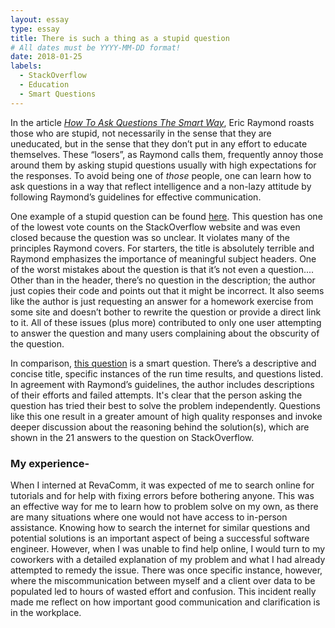 ```yaml
---
layout: essay
type: essay
title: There is such a thing as a stupid question
# All dates must be YYYY-MM-DD format!
date: 2018-01-25
labels:
  - StackOverflow
  - Education
  - Smart Questions
---
```


In the article [*How To Ask Questions The Smart Way*](http://www.catb.org/esr/faqs/smart-questions.html), Eric Raymond roasts those who are stupid, not necessarily in the sense that they are uneducated, but in the sense that they don’t put in any effort to educate themselves.  These “losers”, as Raymond calls them, frequently annoy those around them by asking stupid questions usually with high expectations for the responses.  To avoid being one of *those* people, one can learn how to ask questions in a way that reflect intelligence and a non-lazy attitude by following Raymond’s guidelines for effective communication.  

One example of a stupid question can be found [here](https://stackoverflow.com/questions/43719039/is-this-javascript-code-ok). This question has one of the lowest vote counts on the StackOverflow website and was even closed because the question was so unclear.  It violates many of the principles Raymond covers.  For starters, the title is absolutely terrible and Raymond emphasizes the importance of meaningful subject headers.  One of the worst mistakes about the question is that it’s not even a question....  Other than in the header, there’s no question in the description; the author just copies their code and points out that it might be incorrect.  It also seems like the author is just requesting an answer for a homework exercise from some site and doesn’t bother to rewrite the question or provide a direct link to it.  All of these issues (plus more) contributed to only one user attempting to answer the question and many users complaining about the obscurity of the question.  

In comparison, [this question](https://stackoverflow.com/questions/11227809/why-is-it-faster-to-process-a-sorted-array-than-an-unsorted-array) is a smart question.  There’s a descriptive and concise title, specific instances of the run time results, and questions listed.  In agreement with Raymond’s guidelines, the author includes descriptions of their efforts and failed attempts.  It's clear that the person asking the question has tried their best to solve the problem independently.  Questions like this one result in a greater amount of high quality responses and invoke deeper discussion about the reasoning behind the solution(s), which are shown in the 21 answers to the question on StackOverflow.  

### My experience-
When I interned at RevaComm, it was expected of me to search online for tutorials and for help with fixing errors before bothering anyone. This was an effective way for me to learn how to problem solve on my own, as there are many situations where one would not have access to in-person assistance.  Knowing how to search the internet for similar questions and potential solutions is an important aspect of being a successful software engineer.  However, when I was unable to find help online, I would turn to my coworkers with a detailed explanation of my problem and what I had already attempted to remedy the issue.  There was once specific instance, however, where the miscommunication between myself and a client over data to be populated led to hours of wasted effort and confusion.  This incident really made me reflect on how important good communication and clarification is in the workplace.  
